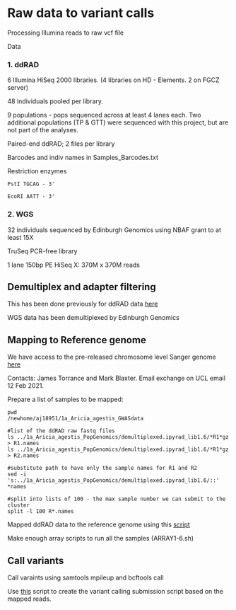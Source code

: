 # Raw data to variant calls

Processing Illumina reads to raw vcf file

Data

### 1. ddRAD

6 Illumina HiSeq 2000 libraries. (4 libraries on HD - Elements. 2 on FGCZ server)

48 individuals pooled per library.

9 populations - pops sequenced across at least 4 lanes each. Two additional populations (TP & GTT) were sequenced with this project, but are not part of the analyses.

Paired-end ddRAD; 2 files per library

Barcodes and indiv names in Samples_Barcodes.txt

Restriction enzymes

```
PstI TGCAG - 3'

EcoRI AATT - 3'
```


### 2. WGS

32 individuals sequenced by Edinburgh Genomics using NBAF grant to at least 15X

TruSeq PCR-free library

1 lane 150bp PE HiSeq X: 370M x 370M reads




## Demultiplex and adapter filtering

This has been done previously for ddRAD data [here](https://github.com/alexjvr1/AriciaAgestis_PopGenMS/blob/master/1.RawData_to_Variants.md)

WGS data has been demultiplexed by Edinburgh Genomics



## Mapping to Reference genome

We have access to the pre-released chromosome level Sanger genome [here](ftp://ngs.sanger.ac.uk/scratch/project/grit/VGP/ilAriAges1.1/)

Contacts: James Torrance and Mark Blaxter. Email exchange on UCL email 12 Feb 2021. 

Prepare a list of samples to be mapped: 
```
pwd
/newhome/aj18951/1a_Aricia_agestis_GWASdata

#list of the ddRAD raw fastq files
ls ../1a_Aricia_agestis_PopGenomics/demultiplexed.ipyrad_lib1.6/*R1*gz > R1.names
ls ../1a_Aricia_agestis_PopGenomics/demultiplexed.ipyrad_lib1.6/*R1*gz > R2.names

#substitute path to have only the sample names for R1 and R2 
sed -i 's:../1a_Aricia_agestis_PopGenomics/demultiplexed.ipyrad_lib1.6/::' *names

#split into lists of 100 - the max sample number we can submit to the cluster
split -l 100 R*.names 
```

Mapped ddRAD data to the reference genome using this [script](https://github.com/alexjvr1/AriciaAgestis_GWASMS/blob/main/02_MapwithBWAmem.ARRAY1.sh)

Make enough array scripts to run all the samples (ARRAY1-6.sh)


## Call variants 

Call varaints using samtools mpileup and bcftools call 

Use [this]() script to create the variant calling submission script based on the mapped reads. 
